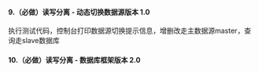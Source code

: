 #### 9.（必做）读写分离 - 动态切换数据源版本 1.0

执行测试代码，控制台打印数据源切换提示信息，增删改走主数据源master，查询走slave数据库

#### 10.（必做）读写分离 - 数据库框架版本 2.0

